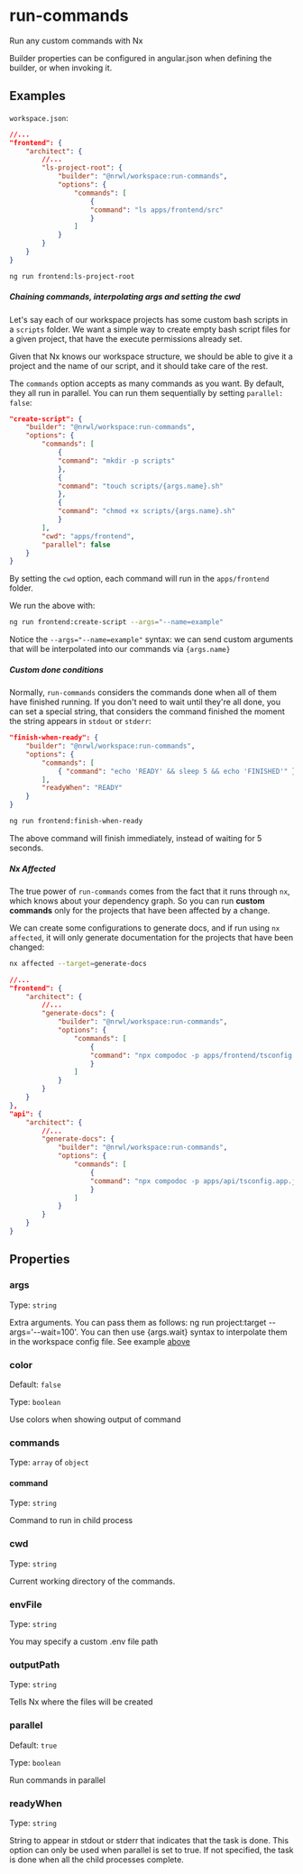 # run-commands

Run any custom commands with Nx

Builder properties can be configured in angular.json when defining the builder, or when invoking it.

## Examples

`workspace.json`:

```json
//...
"frontend": {
    "architect": {
        //...
        "ls-project-root": {
            "builder": "@nrwl/workspace:run-commands",
            "options": {
                "commands": [
                    {
                    "command": "ls apps/frontend/src"
                    }
                ]
            }
        }
    }
}
```

```bash
ng run frontend:ls-project-root
```

##### Chaining commands, interpolating args and setting the cwd

Let's say each of our workspace projects has some custom bash scripts in a `scripts` folder.
We want a simple way to create empty bash script files for a given project, that have the execute permissions already set.

Given that Nx knows our workspace structure, we should be able to give it a project and the name of our script, and it should take care of the rest.

The `commands` option accepts as many commands as you want. By default, they all run in parallel.
You can run them sequentially by setting `parallel: false`:

```json
"create-script": {
    "builder": "@nrwl/workspace:run-commands",
    "options": {
        "commands": [
            {
            "command": "mkdir -p scripts"
            },
            {
            "command": "touch scripts/{args.name}.sh"
            },
            {
            "command": "chmod +x scripts/{args.name}.sh"
            }
        ],
        "cwd": "apps/frontend",
        "parallel": false
    }
}
```

By setting the `cwd` option, each command will run in the `apps/frontend` folder.

We run the above with:

```bash
ng run frontend:create-script --args="--name=example"
```

Notice the `--args="--name=example"` syntax: we can send custom arguments that will be interpolated into our commands via `{args.name}`

##### Custom **done** conditions

Normally, `run-commands` considers the commands done when all of them have finished running. If you don't need to wait until they're all done, you can set a special string, that considers the command finished the moment the string appears in `stdout` or `stderr`:

```json
"finish-when-ready": {
    "builder": "@nrwl/workspace:run-commands",
    "options": {
        "commands": [
            { "command": "echo 'READY' && sleep 5 && echo 'FINISHED'" }
        ],
        "readyWhen": "READY"
    }
}
```

```bash
ng run frontend:finish-when-ready
```

The above command will finish immediately, instead of waiting for 5 seconds.

##### Nx Affected

The true power of `run-commands` comes from the fact that it runs through `nx`, which knows about your dependency graph. So you can run **custom commands** only for the projects that have been affected by a change.

We can create some configurations to generate docs, and if run using `nx affected`, it will only generate documentation for the projects that have been changed:

```bash
nx affected --target=generate-docs
```

```json
//...
"frontend": {
    "architect": {
        //...
        "generate-docs": {
            "builder": "@nrwl/workspace:run-commands",
            "options": {
                "commands": [
                    {
                    "command": "npx compodoc -p apps/frontend/tsconfig.app.json"
                    }
                ]
            }
        }
    }
},
"api": {
    "architect": {
        //...
        "generate-docs": {
            "builder": "@nrwl/workspace:run-commands",
            "options": {
                "commands": [
                    {
                    "command": "npx compodoc -p apps/api/tsconfig.app.json"
                    }
                ]
            }
        }
    }
}
```

## Properties

### args

Type: `string`

Extra arguments. You can pass them as follows: ng run project:target --args='--wait=100'. You can then use {args.wait} syntax to interpolate them in the workspace config file. See example [above](#chaining-commands-interpolating-args-and-setting-the-cwd)

### color

Default: `false`

Type: `boolean`

Use colors when showing output of command

### commands

Type: `array` of `object`

#### command

Type: `string`

Command to run in child process

### cwd

Type: `string`

Current working directory of the commands.

### envFile

Type: `string`

You may specify a custom .env file path

### outputPath

Type: `string`

Tells Nx where the files will be created

### parallel

Default: `true`

Type: `boolean`

Run commands in parallel

### readyWhen

Type: `string`

String to appear in stdout or stderr that indicates that the task is done. This option can only be used when parallel is set to true. If not specified, the task is done when all the child processes complete.
